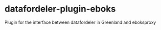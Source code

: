 # datafordeler-plugin-eboks
Plugin for the interface between datafordeler in Greenland and eboksproxy
